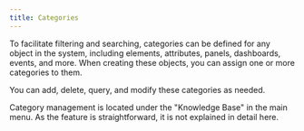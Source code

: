 ```yaml
---
title: Categories
---
```


To facilitate filtering and searching, categories can be defined for any object in the system, including elements, attributes, panels, dashboards, events, and more. When creating these objects, you can assign one or more categories to them.

You can add, delete, query, and modify these categories as needed.

Category management is located under the "Knowledge Base" in the main menu. As the feature is straightforward, it is not explained in detail here.
